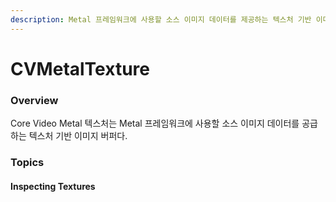 ```yaml
---
description: Metal 프레임워크에 사용할 소스 이미지 데이터를 제공하는 텍스처 기반 이미지 버퍼.
---
```


# CVMetalTexture

### Overview

Core Video Metal 텍스처는 Metal 프레임워크에 사용할 소스 이미지 데이터를 공급하는 텍스처 기반 이미지 버퍼다.

### Topics

#### Inspecting Textures


